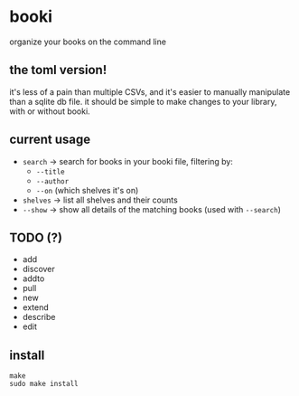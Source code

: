 # booki
organize your books on the command line

## the toml version!
it's less of a pain than multiple CSVs, and it's easier to manually manipulate
than a sqlite db file. it should be simple to make changes to your library,
with or without booki.

## current usage
* `search` -> search for books in your booki file, filtering by:
  * `--title`
  * `--author`
  * `--on` (which shelves it's on)
* `shelves` -> list all shelves and their counts
* `--show` -> show all details of the matching books (used with `--search`)

## TODO (?)
* add
* discover
* addto
* pull
* new
* extend
* describe
* edit

## install
```
make
sudo make install
```
